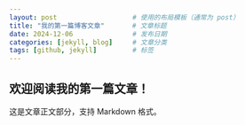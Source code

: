 ```yaml
---
layout: post                   # 使用的布局模板（通常为 post）
title: "我的第一篇博客文章"       # 文章标题
date: 2024-12-06               # 发布日期
categories: [jekyll, blog]     # 文章分类
tags: [github, jekyll]         # 标签
---
```


## 欢迎阅读我的第一篇文章！

这是文章正文部分，支持 Markdown 格式。
